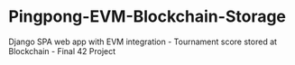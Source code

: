 # Pingpong-EVM-Blockchain-Storage
Django SPA web app with EVM integration - Tournament score stored at Blockchain - Final 42 Project 
